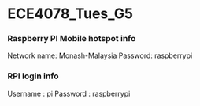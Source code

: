 # ECE4078_Tues_G5

### Raspberry PI Mobile hotspot info
Network name: Monash-Malaysia
Password: raspberrypi

### RPI login info
Username : pi
Password : raspberrypi
